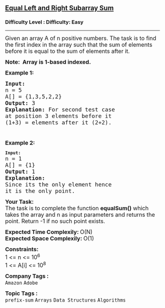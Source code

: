 <h2><a href="https://www.geeksforgeeks.org/problems/equal-left-and-right-subarray-sum--170647/0">Equal Left and Right Subarray Sum</a></h2><h3>Difficulty Level : Difficulty: Easy</h3><hr><div class="problems_problem_content__Xm_eO"><p><span style="font-size:18px">Given an array A of n&nbsp;positive numbers. The task is to find the first index in the array such that&nbsp;the sum of elements before it is equal to the sum of elements after it.</span></p>

<p><strong><span style="font-size:18px">Note:&nbsp; Array is 1-based indexed.</span></strong></p>

<p><span style="font-size:18px"><strong>Example 1:</strong></span></p>

<pre><span style="font-size:18px"><strong>Input: 
</strong>n = 5 
A[] = {1,3,5,2,2} 
<strong>Output: </strong>3<strong> 
Explanation: </strong>For second test case 
at position 3 elements before it 
(1+3) = elements after it (2+2).<strong> </strong></span>
</pre>

<p>&nbsp;</p>

<p><span style="font-size:18px"><strong>Example 2:</strong></span></p>

<pre><strong>Input:
</strong><span style="font-size:18px">n = 1
A[] = {1}
<strong>Output: </strong>1<strong>
Explanation:
</strong>Since its the only element hence
it is the only point.</span>
</pre>

<p><span style="font-size:18px"><strong>Your&nbsp;Task:</strong><br>
The task is to complete the function <strong>equalSum()</strong> which takes the array and n&nbsp;as input parameters and returns the point. Return -1 if no such point exists. </span></p>

<p><strong><span style="font-size:18px">Expected Time Complexily:&nbsp;</span></strong><span style="font-size:18px">O(N)</span><br>
<strong><span style="font-size:18px">Expected Space Complexily:&nbsp;</span></strong><span style="font-size:18px">O(1)</span></p>

<p><span style="font-size:18px"><strong>Constraints:</strong><br>
1 &lt;= n&nbsp;&lt;= 10<sup>6</sup><br>
1 &lt;= A[i]&nbsp;&lt;= 10<sup>8</sup></span></p>
</div><p><span style=font-size:18px><strong>Company Tags : </strong><br><code>Amazon</code>&nbsp;<code>Adobe</code>&nbsp;<br><p><span style=font-size:18px><strong>Topic Tags : </strong><br><code>prefix-sum</code>&nbsp;<code>Arrays</code>&nbsp;<code>Data Structures</code>&nbsp;<code>Algorithms</code>&nbsp;